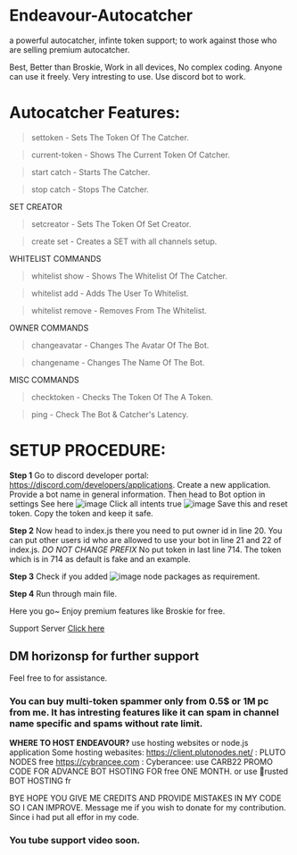 # Endeavour-Autocatcher
a powerful autocatcher, infinte token support; to work against those who are selling premium autocatcher.

Best, Better than Broskie, Work in all devices, No complex coding. Anyone can use it freely. Very intresting to use. Use discord bot to work.

# Autocatcher Features:

> settoken - Sets The Token Of The Catcher.

> current-token - Shows The Current Token Of Catcher.

> start catch - Starts The Catcher.

> stop catch - Stops The Catcher.

SET CREATOR

> setcreator - Sets The Token Of Set Creator.

> create set - Creates a SET with all channels setup.

WHITELIST COMMANDS

> whitelist show - Shows The Whitelist Of The Catcher.

> whitelist add - Adds The User To Whitelist.

> whitelist remove - Removes From The Whitelist.

OWNER COMMANDS

> changeavatar - Changes The Avatar Of The Bot.

> changename - Changes The Name Of The Bot.

MISC COMMANDS

> checktoken - Checks The Token Of The A Token.

> ping - Check The Bot & Catcher's Latency.




# SETUP PROCEDURE:
**Step 1**
Go to discord developer portal: https://discord.com/developers/applications. Create a new application.
Provide a bot name in general information. Then head to Bot option in settings See here
![image](https://github.com/user-attachments/assets/a0374d7f-d793-4678-af4a-15271f550690)
Click all intents true
![image](https://github.com/user-attachments/assets/22810bb4-33ea-46fd-8d2b-80e30af6f109)
Save this and reset token. Copy the token and keep it safe.

**Step 2**
Now head to index.js there you need to put owner id in line 20. You can put other users id who are allowed to use your bot in line 21 and 22 of index.js.
*DO NOT CHANGE PREFIX*
No put token in last line 714. The token which is in 714 as default is fake and an example.

**Step 3**
Check if you added ![image](https://github.com/user-attachments/assets/8e89aee2-5c37-4b81-9955-97ffea3a05a4)
node packages as requirement.

**Step 4**
Run through main file.

Here you go~
Enjoy premium features like Broskie for free.

Support Server [Click here](https://discord.gg/pZea9TcBrv)
## DM horizonsp for further support

Feel free to for assistance.
### You can buy multi-token spammer only from 0.5$ or 1M pc from me. It has intresting features like it can spam in channel name specific and spams without rate limit.

**WHERE TO HOST ENDEAVOUR?**
use hosting websites or node.js application
Some hosting webasites:
https://client.plutonodes.net/ : PLUTO NODES free
https://cybrancee.com : Cyberancee: use CARB22 PROMO CODE FOR ADVANCE BOT HSOTING FOR free ONE MONTH.
or use 🤡rusted BOT HOSTING fr

BYE HOPE YOU GIVE ME CREDITS AND PROVIDE MISTAKES IN MY CODE SO I CAN IMPROVE.
Message me if you wish to donate for my contribution. Since i had put all effor in my code.

### You tube support video soon.
